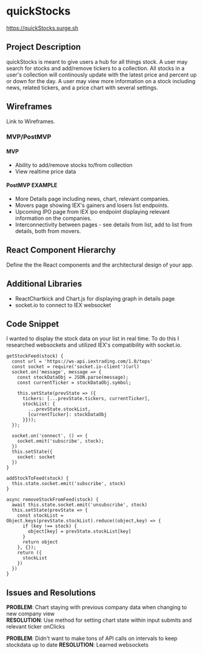 # quickStocks

https://quickStocks.surge.sh

## Project Description

quickStocks is meant to give users a hub for all things stock. A user may search for stocks and add/remove tickers to a collection. All stocks in a user's collection will continously update with the latest price and percent up or down for the day. A user may view more information on a stock including news, related tickers, and a price chart with several settings.


## Wireframes

Link to Wireframes.

### MVP/PostMVP

#### MVP

- Ability to add/remove stocks to/from collection
- View realtime price data

#### PostMVP EXAMPLE

- More Details page including news, chart, relevant companies.
- Movers page showing IEX's gainers and losers list endpoints.
- Upcoming IPO page from IEX ipo endpoint displaying relevant information on the companies.
- Interconnectivity between pages - see details from list, add to list from details, both from movers.

## React Component Hierarchy

Define the the React components and the architectural design of your app.

## Additional Libraries
- ReactChartkick and Chart.js for displaying graph in details page
- socket.io to connect to IEX websocket

## Code Snippet

I wanted to display the stock data on your list in real time. To do this I researched websockets and utilized IEX's compatibility with socket.io.

```
getStockFeed(stock) {
  const url = 'https://ws-api.iextrading.com/1.0/tops'
  const socket = require('socket.io-client')(url)
  socket.on('message', message => {
    const stockDataObj = JSON.parse(message);
    const currentTicker = stockDataObj.symbol;

    this.setState(prevState => ({
      tickers: [...prevState.tickers, currentTicker],
      stockList: {
        ...prevState.stockList,
        [currentTicker]: stockDataObj
      }}));
  });

  socket.on('connect', () => {
    socket.emit('subscribe', stock);
  })
  this.setState({
    socket: socket
  })
}

addStockToFeed(stock) {
  this.state.socket.emit('subscribe', stock)
}

async removeStockFromFeed(stock) {
  await this.state.socket.emit('unsubscribe', stock)
  this.setState(prevState => {
    const stockList = Object.keys(prevState.stockList).reduce((object,key) => {
      if (key !== stock) {
        object[key] = prevState.stockList[key]
      }
      return object
    }, {});
    return ({
      stockList
    })
  })
}

```

## Issues and Resolutions

**PROBLEM**: Chart staying with previous company data when changing to new company view                              
**RESOLUTION**: Use method for setting chart state within input submits and relevant ticker onClicks

**PROBLEM**: Didn't want to make tons of API calls on intervals to keep stockdata up to date
**RESOLUTION**: Learned websockets

